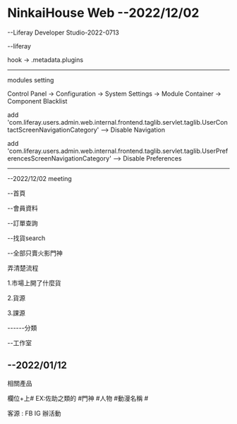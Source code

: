# NinkaiHouse Web --2022/12/02

--Liferay Developer Studio-2022-0713

--liferay


hook -> .metadata\.plugins

-----------------------------------

modules setting

Control Panel -> Configuration -> System Settings -> Module Container -> Component Blacklist

add 'com.liferay.users.admin.web.internal.frontend.taglib.servlet.taglib.UserContactScreenNavigationCategory'   --> Disable Navigation

add 'com.liferay.users.admin.web.internal.frontend.taglib.servlet.taglib.UserPreferencesScreenNavigationCategory' --> Disable Preferences

-----------------------------------


--2022/12/02 meeting

--首頁

--會員資料

--訂單查詢

--找貨search


--全部只賣火影門神

弄清楚流程

1.市場上開了什麼貨

2.貨源

3.課源




------分類

--工作室

## --2022/01/12

相關產品

 欄位+上# EX:佐助之類的  #門神 #人物 #動漫名稱 #
 
 客源 : FB IG 辦活動
